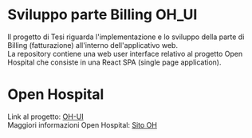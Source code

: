 # Sviluppo parte Billing OH_UI
Il progetto di Tesi riguarda l'implementazione e lo sviluppo della parte di Billing (fatturazione) all'interno dell'applicativo web.\
La repository contiene una web user interface relativo al progetto Open Hospital che consiste in una React SPA (single page application).
# Open Hospital
Link al progetto: [OH-UI](https://github.com/informatici/openhospital-ui) \
Maggiori informazioni Open Hospital: [Sito OH](https://www.informaticisenzafrontiere.org/progetti/open-hospital)
